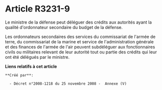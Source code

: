 # Article R3231-9

Le ministre de la défense peut déléguer des crédits aux autorités ayant la qualité d'ordonnateur secondaire du budget de la
défense.

Les ordonnateurs secondaires des services du commissariat de l'armée de terre, du commissariat de la marine et service de
l'administration générale et des finances de l'armée de l'air peuvent subdéléguer aux fonctionnaires civils ou militaires
relevant de leur autorité tout ou partie des crédits qui leur ont été délégués par le ministre.

**Liens relatifs à cet article**

	**Créé par**:

	  - Décret n°2008-1218 du 25 novembre 2008 -  Annexe (V)
